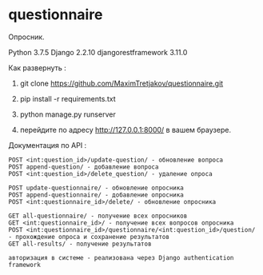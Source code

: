 # questionnaire
<dl>
<dt>Опросник.</dt>
</dl>

Python 3.7.5
Django 2.2.10
djangorestframework 3.11.0


Как развернуть :

1. git clone https://github.com/MaximTretjakov/questionnaire.git

2. pip install -r requirements.txt

3. python manage.py runserver

4. перейдите по адресу http://127.0.0.1:8000/ в вашем браузере.

Документация по API :

    POST <int:question_id>/update-question/ - обновление вопроса
    POST append-question/ - добавление вопроса
    POST <int:question_id>/delete_question/ - удаление опроса

    POST update-questionnaire/ - обновление опросника
    POST append-questionnaire/ - добавление опросника
    POST <int:questionnaire_id>/delete/ - обновление опросника

    GET all-questionnaire/ - получение всех опросников
    GET <int:questionnaire_id>/ - получение всех вопросов опросника
    POST <int:questionnaire_id>/questionnaire/<int:question_id>/question/ - прохождение опроса и сохранение результатов
    GET all-results/ - получение результатов

    авторизация в системе - реализована через Django authentication framework
